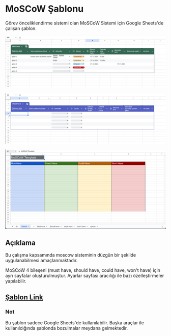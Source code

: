 ﻿
# MoSCoW Şablonu
Görev önceliklendirme sistemi olan MoSCoW Sistemi için Google Sheets'de çalışan şablon.

![Must have sayfası](./images/Must.png)

![Shoud have sayfası](./images/Should.png)

![Klasik şablon sayfası](./images/Classic.png)

## Açıklama
Bu çalışma kapsamında moscow sisteminin düzgün bir şekilde uygulanabilmesi amaçlanmaktadır.

MoSCoW 4 bileşeni (must have, should have, could have, won't have) için ayrı sayfalar oluşturulmuştur. Ayarlar sayfası aracılığı ile bazı özelleştirmeler yapılabilir.

## [Şablon Link](https://docs.google.com/spreadsheets/d/109R7L9u8PqG7lOOrdiAIecKkYBTDU6EEhp2G4jxU6eQ/edit?usp=sharing)

### Not
Bu şablon sadece Google Sheets'de kullanılabilir. Başka araçlar ile kullanıldığında şablonda bozulmalar meydana gelmektedir.

